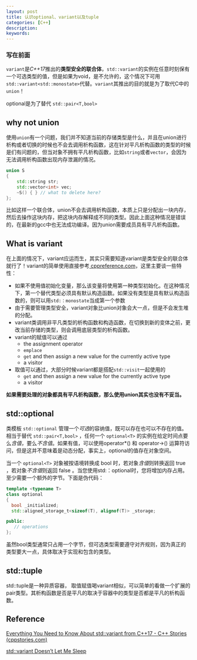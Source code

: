 ```yaml
---
layout: post
title: 认识optional、variant以及tuple
categories: [C++]
description: 
keywords: 
---
```


### 写在前面

`variant`是*C++17*推出的**类型安全的联合体**，`std::variant`的实例在任意时刻保有一个可选类型的值，但是如果为void，是不允许的，这个情况下可用 `std::variant<std::monostate>`代替。`variant`其推出的目的就是为了取代C中的`union`！

optional是为了替代 `std::pair<T,bool>`

## why not union

使用`union`有一个问题，我们并不知道当前的存储类型是什么，并且在union进行析构或者切换的时候也不会去调用析构函数，这在针对平凡析构函数的类型的时候是们有问题的，但当对象不拥有平凡析构函数，比如`string`或者`vector`，会因为无法调用析构函数出现内存泄漏的情况。

```c++
union S
{
    std::string str;
    std::vector<int> vec;
    ~S() { } // what to delete here?
};
```

比如这样一个联合体，union不会去调用析构函数，本质上只是分配出一块内存，然后去操作这块内存，把这块内存解释成不同的类型。因此上面这种情况是错误的，在最新的gcc中也无法成功编译。因为union需要成员具有平凡析构函数。

## What is variant

在上面的情况下，variant应运而生，其实只需要知道variant是类型安全的联合体就行了！variant的简单使用直接参考[ cppreference.com](https://en.cppreference.com/w/cpp/utility/variant)，这里主要谈一些特性：

+ 如果不使用值初始化变量，那么该变量将使用第一种类型初始化。在这种情况下，第一个替代类型必须具有默认构造函数。如果没有类型是具有默认构造函数的，则可以用`std:：monostate`当成第一个参数
+ 由于需要管理类型安全，variant对象比union对象会大一点，但是不会发生堆的分配。
+ variant类调用非平凡类型的析构函数和构造函数，在切换到新的变体之前，更改当前存储的类型，则会调用底层类型的析构函数。
+ variant的赋值可以通过
  + the assignment operator
  + `emplace`
  + `get` and then assign a new value for the currently active type
  + a visitor
+ 取值可以通过，大部分时候variant都是搭配`std::visit`一起使用的
  + `get` and then assign a new value for the currently active type
  + a visitor

**如果需要处理的对象都具有平凡析构函数，那么使用union其实也没有不妥当。**



## std::optional

类模板 `std::optional` 管理一个*可选*的容纳值，既可以存在也可以不存在的值。相当于替代 `std::pair<T,bool>` ，任何一个 `optional<T>` 的实例在给定时间点要么*含值*，要么*不含值*。如果有值，可以使用operator*() 和 operator->() 运算符访问，但是这并不意味着是动态分配，事实上，optional的值存在对象空间。

当一个 `optional<T>` 对象被按语境转换成 bool 时，若对象*含值*则转换返回 true ，若对象*不含值*则返回 false 。当您使用std:：optional时，您将增加内存占用。至少需要一个额外的字节。下面是伪代码：

```c++
template <typename T>
class optional
{
  bool _initialized;
  std::aligned_storage_t<sizeof(T), alignof(T)> _storage;

public:
   // operations
};
```

虽然bool类型通常只占用一个字节，但可选类型需要遵守对齐规则，因为真正的类型要大一点，具体取决于实现和包含的类型。

## std::tuple
std::tuple是一种异质容器， 取值赋值喝variant相似，可以简单的看做一个扩展的pair类型。其析构函数是否是平凡的取决于容器中的类型是否都是平凡的析构函数。

## Reference


[Everything You Need to Know About std::variant from C++17 - C++ Stories (cppstories.com)](https://www.cppstories.com/2018/06/variant/)

[std::variant Doesn’t Let Me Sleep](https://pabloariasal.github.io/2018/06/26/std-variant/)



